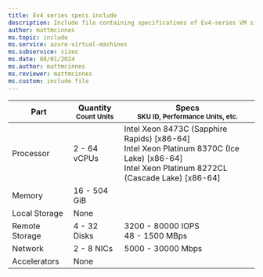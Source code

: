 ```yaml
---
title: Ev4 series specs include
description: Include file containing specifications of Ev4-series VM sizes.
author: mattmcinnes
ms.topic: include
ms.service: azure-virtual-machines
ms.subservice: sizes
ms.date: 08/01/2024
ms.author: mattmcinnes
ms.reviewer: mattmcinnes
ms.custom: include file
---
```

| Part | Quantity <br><sup>Count Units | Specs <br><sup>SKU ID, Performance Units, etc.  |
|---|---|---|
| Processor      | 2 - 64 vCPUs     | Intel Xeon 8473C (Sapphire Rapids) [x86-64] <br>Intel Xeon Platinum 8370C (Ice Lake) [x86-64] <br>Intel Xeon Platinum 8272CL (Cascade Lake) [x86-64] |
| Memory         | 16 - 504 GiB        |    |
| Local Storage  | None         |  |
| Remote Storage | 4 - 32  Disks        | 3200 - 80000 IOPS <br>48 - 1500 MBps |
| Network        | 2 - 8 NICs        | 5000 - 30000 Mbps |
| Accelerators   | None            |     |
